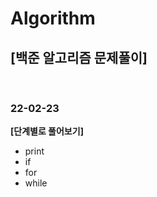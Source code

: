 # Algorithm
<h2>[백준 알고리즘 문제풀이]</h2>
<br>

<h3>22-02-23</h3>

**[단계별로 풀어보기]**

- print
- if
- for
- while
